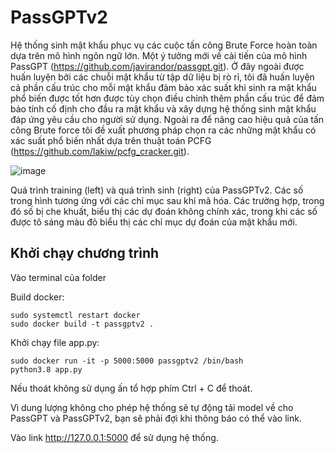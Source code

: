 # PassGPTv2
Hệ thống sinh mật khẩu phục vụ các cuộc tấn công Brute Force hoàn toàn dựa trên mô hình ngôn ngữ lớn. Một ý tưởng mới về cải tiến của mô hình PassGPT (https://github.com/javirandor/passgpt.git). Ở đây ngoài được huấn luyện bởi các chuỗi mật khẩu từ tập dữ liệu bị rò rỉ, tôi đã huấn luyện cả phần cấu trúc cho mỗi mật khẩu đảm bảo xác suất khi sinh ra mật khẩu phổ biến được tốt hơn được tùy chọn điều chỉnh thêm phần cấu trúc để đảm bảo tính cố định cho đầu ra mật khẩu và xây dựng hệ thống sinh mật khẩu đáp ứng yêu cầu cho người sử dụng. Ngoài ra để nâng cao hiệu quả của tấn công Brute force tôi đề xuất phương pháp chọn ra các những mật khẩu có xác suất phổ biến nhất dựa trên thuật toán PCFG (https://github.com/lakiw/pcfg_cracker.git).

![image](https://github.com/user-attachments/assets/078589fe-d9ed-46d1-bc44-4ec9a7d893a8)

Quá trình training (left) và quá trình sinh (right) của PassGPTv2. Các số trong hình tương ứng với các chỉ mục sau khi mã hóa. Các trường hợp, trong đó số bị che khuất, biểu thị các dự đoán không chính xác, trong khi các số được tô sáng màu đỏ biểu thị các chỉ mục dự đoán của mật khẩu mới.

## Khởi chạy chương trình
Vào terminal của folder

Build docker:

    sudo systemctl restart docker
    sudo docker build -t passgptv2 .
  
Khởi chạy file app.py:

    sudo docker run -it -p 5000:5000 passgptv2 /bin/bash
    python3.8 app.py
  
Nếu thoát không sử dụng ấn tổ hợp phím Ctrl + C để thoát.

Vì dung lượng không cho phép hệ thống sẽ tự động tải model về cho PassGPT và PassGPTv2, bạn sẽ phải đợi khi thông báo có thể vào link.

Vào link http://127.0.0.1:5000 để sử dụng hệ thống.
